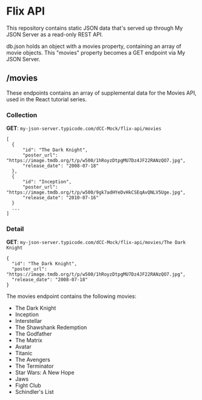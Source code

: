 # Flix API

This repository contains static JSON data that's served up through My JSON Server as a read-only REST API. 

db.json holds an object with a movies property, containing an array of movie objects. This "movies" property becomes a GET endpoint via My JSON Server.

## /movies
These endpoints contains an array of supplemental data for the Movies API, used in the React tutorial series.

### Collection

**GET**: `my-json-server.typicode.com/dCC-Mock/flix-api/movies`
```
[
  {
      "id": "The Dark Knight",
      "poster_url": "https://image.tmdb.org/t/p/w500/1hRoyzDtpgMU7Dz4JF22RANzQO7.jpg",
      "release_date": "2008-07-18"
  },
  {
      "id": "Inception",
      "poster_url": "https://image.tmdb.org/t/p/w500/9gk7adHYeDvHkCSEqAvQNLV5Uge.jpg",
      "release_date": "2010-07-16"
  }
  ...
]
```

### Detail
**GET**: `my-json-server.typicode.com/dCC-Mock/flix-api/movies/The Dark Knight`
```
{
  "id": "The Dark Knight",
  "poster_url": "https://image.tmdb.org/t/p/w500/1hRoyzDtpgMU7Dz4JF22RANzQO7.jpg",
  "release_date": "2008-07-18"
}
```

The movies endpoint contains the following movies:
- The Dark Knight
- Inception
- Interstellar
- The Shawshank Redemption
- The Godfather
- The Matrix
- Avatar
- Titanic
- The Avengers
- The Terminator
- Star Wars: A New Hope
- Jaws
- Fight Club
- Schindler's List
